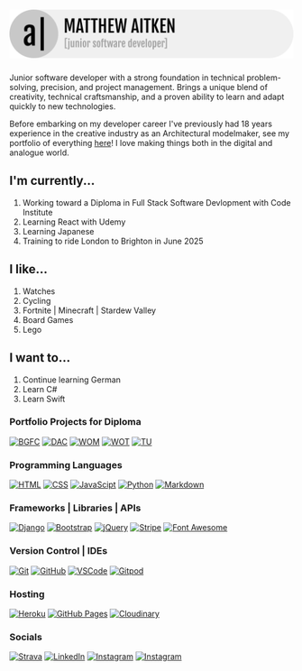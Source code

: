 # [![Matthew Aitken](/assets/apeskinian_banner.png)](https://apeskinian.github.io/)

Junior software developer with a strong foundation in technical problem-solving, precision, and project management. Brings a unique blend of creativity, technical craftsmanship, and a proven ability to learn and adapt quickly to new technologies.

Before embarking on my developer career I've previously had 18 years experience in the creative industry as an Architectural modelmaker, see my portfolio of everything [here](https://apeskinian.github.io/)! I love making things both in the digital and analogue world.

## I'm currently...
1. Working toward a Diploma in Full Stack Software Devlopment with Code Institute
2. Learning React with Udemy
3. Learning Japanese
4. Training to ride London to Brighton in June 2025

## I like...
1. Watches
2. Cycling
4. Fortnite | Minecraft | Stardew Valley
5. Board Games
3. Lego

## I want to...
1. Continue learning German
3. Learn C#
4. Learn Swift

### Portfolio Projects for Diploma
[![BGFC](https://img.shields.io/badge/BGFC-3c4d67?&style=for-the-badge&logoColor=fff)](https://apeskinian.github.io/p1_bgfc/)
[![DAC](https://img.shields.io/badge/Dragons%20are%20Cool-885239?&style=for-the-badge&logoColor=fff)](https://apeskinian.github.io/p2_dac/)
[![WOM](https://img.shields.io/badge/WatchOMatic-6F7378?&style=for-the-badge&logoColor=fff)](https://apeskinian-watch-o-matic-8cd45839ba26.herokuapp.com/)
[![WOT](https://img.shields.io/badge/WatchOTron-e6e6e6?&style=for-the-badge&logoColor=fff)](https://apeskinian-watch-o-tron-f4512ce56f33.herokuapp.com/)
[![TU](https://img.shields.io/badge/Treasures%20Untold-934a59?&style=for-the-badge&logoColor=fff)](https://apeskinian-treasures-untold-568a3e176ede.herokuapp.com/)

### Programming Languages
[![HTML](https://img.shields.io/badge/HTML5-E34F26?logo=html5&logoColor=fff&style=for-the-badge)](https://en.wikipedia.org/wiki/HTML)
[![CSS](https://img.shields.io/badge/CSS-639?logo=css&logoColor=fff&style=for-the-badge)](https://en.wikipedia.org/wiki/CSS)
[![JavaScipt](https://img.shields.io/badge/JavaScript-F7DF1E?logo=javascript&logoColor=000&style=for-the-badge)](https://en.wikipedia.org/wiki/JavaScript)
[![Python](https://img.shields.io/badge/Python-3776AB?logo=python&logoColor=fff&style=for-the-badge)](https://www.python.org/)
[![Markdown](https://img.shields.io/badge/Markdown-000?logo=markdown&logoColor=fff&style=for-the-badge)](https://en.wikipedia.org/wiki/Markdown)

### Frameworks | Libraries | APIs
[![Django](https://img.shields.io/badge/Django-092E20?logo=django&logoColor=fff&style=for-the-badge)](https://www.djangoproject.com/)
[![Bootstrap](https://img.shields.io/badge/Bootstrap-7952B3?logo=bootstrap&logoColor=fff&style=for-the-badge)](https://getbootstrap.com/)
[![jQuery](https://img.shields.io/badge/jQuery-0769AD?logo=jquery&logoColor=fff&style=for-the-badge)](https://jquery.com/)
[![Stripe](https://img.shields.io/badge/Stripe-635BFF?logo=stripe&logoColor=fff&style=for-the-badge)](https://stripe.com/gb)
[![Font Awesome](https://img.shields.io/badge/Font%20Awesome-538DD7?logo=fontawesome&logoColor=fff&style=for-the-badge)](https://fontawesome.com/)

### Version Control | IDEs
[![Git](https://img.shields.io/badge/Git-F05032?logo=git&logoColor=fff&style=for-the-badge)](https://git-scm.com/)
[![GitHub](https://img.shields.io/badge/GitHub-181717?logo=github&logoColor=fff&style=for-the-badge)](https://github.com/apeskinian)
[![VSCode](https://img.shields.io/badge/VSCode-0A66C2?&style=for-the-badge)](https://code.visualstudio.com/)
[![Gitpod](https://img.shields.io/badge/Gitpod-FFAE33?logo=gitpod&logoColor=fff&style=for-the-badge)](https://www.gitpod.io/)

### Hosting
[![Heroku](https://img.shields.io/badge/Heroku-430098?logo=heroku&logoColor=fff&style=for-the-badge)](https://www.heroku.com/)
[![GitHub Pages](https://img.shields.io/badge/GitHub%20Pages-222?logo=githubpages&logoColor=fff&style=for-the-badge)](https://pages.github.com/)
[![Cloudinary](https://img.shields.io/badge/Cloudinary-3448C5?logo=cloudinary&logoColor=fff&style=for-the-badge)](https://cloudinary.com/)

### Socials
[![Strava](https://img.shields.io/badge/Strava-FC4C02?&style=for-the-badge&logo=strava&logoColor=fff)](https://www.strava.com/athletes/138497633)
[![LinkedIn](https://img.shields.io/badge/LinkedIn-0A66C2?&style=for-the-badge&logo=linkedin&logoColor=fff)](https://www.linkedin.com/in/apeskinian/)
[![Instagram](https://img.shields.io/badge/Instagram-E4405F?&style=for-the-badge&logo=instagram&logoColor=fff)](https://www.instagram.com/apeskinian/)
[![Instagram](https://img.shields.io/badge/Duolingo-58CC02?&style=for-the-badge&logo=duolingo&logoColor=fff)](https://www.duolingo.com/profile/apeskinian)





